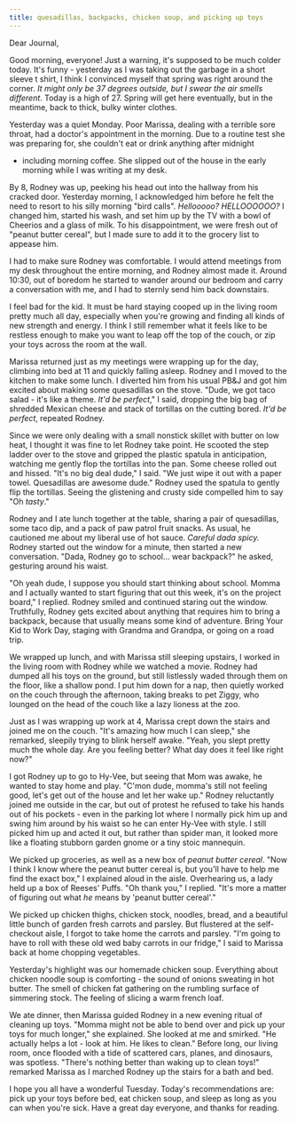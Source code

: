 ```yaml
---
title: quesadillas, backpacks, chicken soup, and picking up toys
---
```


Dear Journal,

Good morning, everyone! Just a warning, it's supposed to be much colder
today. It's funny - yesterday as I was taking out the garbage in a short
sleeve t shirt, I think I convinced myself that spring was right around
the corner. *It might only be 37 degrees outside, but I* *swear the air
smells different*. Today is a high of 27. Spring will get here
eventually, but in the meantime, back to thick, bulky winter clothes.

Yesterday was a quiet Monday. Poor Marissa, dealing with a terrible sore
throat, had a doctor's appointment in the morning. Due to a routine test
she was preparing for, she couldn't eat or drink anything after midnight
- including morning coffee. She slipped out of the house in the early
morning while I was writing at my desk.

By 8, Rodney was up, peeking his head out into the hallway from his
cracked door. Yesterday morning, I acknowledged him before he felt the
need to resort to his silly morning "bird calls". *Hellooooo?*
*HELLOOOOOO?* I changed him, started his wash, and set him up by the TV
with a bowl of Cheerios and a glass of milk. To his disappointment, we
were fresh out of "peanut butter cereal", but I made sure to add it to
the grocery list to appease him.

I had to make sure Rodney was comfortable. I would attend meetings from
my desk throughout the entire morning, and Rodney almost made it. Around
10:30, out of boredom he started to wander around our bedroom and carry
a conversation with me, and I had to sternly send him back downstairs.

I feel bad for the kid. It must be hard staying cooped up in the living
room pretty much all day, especially when you're growing and finding all
kinds of new strength and energy. I think I still remember what it feels
like to be restless enough to make you want to leap off the top of the
couch, or zip your toys across the room at the wall.

Marissa returned just as my meetings were wrapping up for the day,
climbing into bed at 11 and quickly falling asleep. Rodney and I moved
to the kitchen to make some lunch. I diverted him from his usual PB&J
and got him excited about making some quesadillas on the stove. "Dude,
we got taco salad - it's like a theme. *It'd be perfect*," I said,
dropping the big bag of shredded Mexican cheese and stack of tortillas
on the cutting bored. *It'd be perfect*, repeated Rodney.

Since we were only dealing with a small nonstick skillet with butter on
low heat, I thought it was fine to let Rodney take point. He scooted the
step ladder over to the stove and gripped the plastic spatula in
anticipation, watching me gently flop the tortillas into the pan. Some
cheese rolled out and hissed. "It's no big deal dude," I said. "We just
wipe it out with a paper towel. Quesadillas are awesome dude." Rodney
used the spatula to gently flip the tortillas. Seeing the glistening and
crusty side compelled him to say "Oh *tasty*."

Rodney and I ate lunch together at the table, sharing a pair of
quesadillas, some taco dip, and a pack of paw patrol fruit snacks. As
usual, he cautioned me about my liberal use of hot sauce. *Careful dada
spicy.* Rodney started out the window for a minute, then started a new
conversation. "Dada, Rodney go to school… wear backpack?" he asked,
gesturing around his waist.

"Oh yeah dude, I suppose you should start thinking about school. Momma
and I actually wanted to start figuring that out this week, it's on the
project board," I replied. Rodney smiled and continued staring out the
window. Truthfully, Rodney gets excited about anything that requires him
to bring a backpack, because that usually means some kind of adventure.
Bring Your Kid to Work Day, staging with Grandma and Grandpa, or going
on a road trip.

We wrapped up lunch, and with Marissa still sleeping upstairs, I worked
in the living room with Rodney while we watched a movie. Rodney had
dumped all his toys on the ground, but still listlessly waded through
them on the floor, like a shallow pond. I put him down for a nap, then
quietly worked on the couch through the afternoon, taking breaks to pet
Ziggy, who lounged on the head of the couch like a lazy lioness at the
zoo.

Just as I was wrapping up work at 4, Marissa crept down the stairs and
joined me on the couch. "It's amazing how much I can sleep," she
remarked, sleepily trying to blink herself awake. "Yeah, you slept
pretty much the whole day. Are you feeling better? What day does it feel
like right now?"

I got Rodney up to go to Hy-Vee, but seeing that Mom was awake, he
wanted to stay home and play. "C'mon dude, momma's still not feeling
good, let's get out of the house and let her wake up." Rodney
reluctantly joined me outside in the car, but out of protest he refused
to take his hands out of his pockets - even in the parking lot where I
normally pick him up and swing him around by his waist so he can enter
Hy-Vee with style. I still picked him up and acted it out, but rather
than spider man, it looked more like a floating stubborn garden gnome or
a tiny stoic mannequin.

We picked up groceries, as well as a new box of *peanut butter cereal*.
"Now I think I know where the peanut butter cereal is, but you'll have
to help me find the exact box," I explained aloud in the aisle.
Overhearing us, a lady held up a box of Reeses' Puffs. "Oh thank you," I
replied. "It's more a matter of figuring out what *he* means by 'peanut
butter cereal'."

We picked up chicken thighs, chicken stock, noodles, bread, and a
beautiful little bunch of garden fresh carrots and parsley. But
flustered at the self-checkout aisle, I forgot to take home the carrots
and parsley. "I'm going to have to roll with these old wed baby carrots
in our fridge," I said to Marissa back at home chopping vegetables.

Yesterday's highlight was our homemade chicken soup. Everything about
chicken noodle soup is comforting - the sound of onions sweating in hot
butter. The smell of chicken fat gathering on the rumbling surface of
simmering stock. The feeling of slicing a warm french loaf.

We ate dinner, then Marissa guided Rodney in a new evening ritual of
cleaning up toys. "Momma might not be able to bend over and pick up your
toys for much longer," she explained. She looked at me and smirked. "He
actually helps a lot - look at him. He likes to clean." Before long, our
living room, once flooded with a tide of scattered cars, planes, and
dinosaurs, was spotless. "There's nothing better than waking up to clean
toys!" remarked Marissa as I marched Rodney up the stairs for a bath and
bed.

I hope you all have a wonderful Tuesday. Today's recommendations are:
pick up your toys before bed, eat chicken soup, and sleep as long as you
can when you're sick. Have a great day everyone, and thanks for reading.

